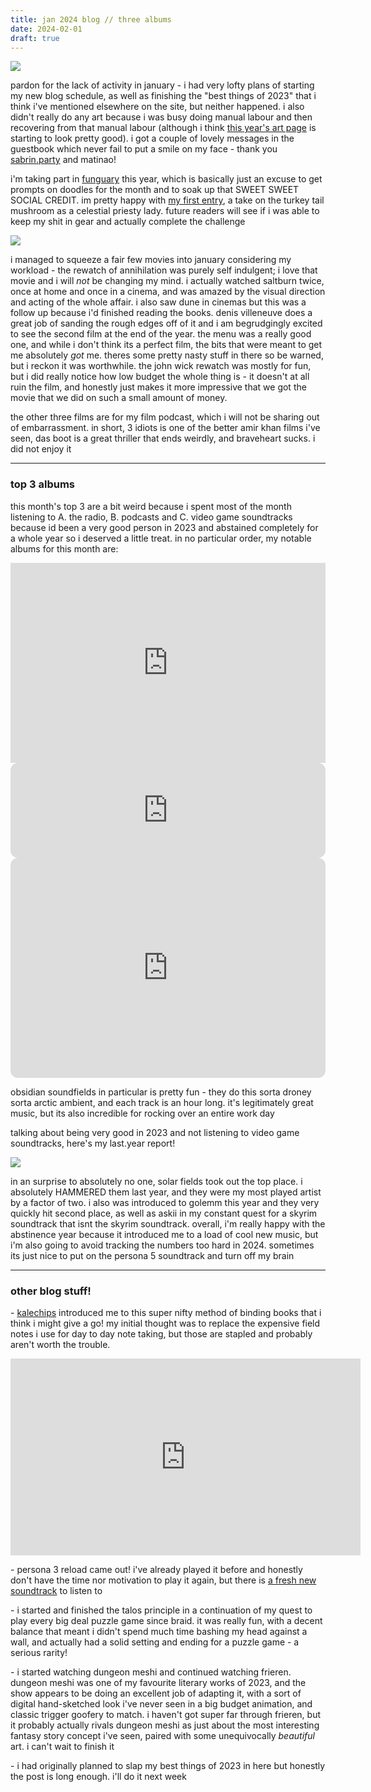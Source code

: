```yaml
---
title: jan 2024 blog // three albums
date: 2024-02-01
draft: true
---
```


![](/_assets/img/blog/whataweek.jpg)

pardon for the lack of activity in january - i had very lofty plans of starting my new blog schedule, as well as finishing the "best things of 2023" that i think i've mentioned elsewhere on the site, but neither happened. i also didn't really do any art because i was busy doing manual labour and then recovering from that manual labour (although i think [this year's art page](/art/my-art-2024.md) is starting to look pretty good). i got a couple of lovely messages in the guestbook which never fail to put a smile on my face - thank you [sabrin.party](https://sabrin.party) and matinao!

i'm taking part in [funguary](https://www.tumblr.com/feefal/740320319467913216/funguary-is-happening-again-february-is-right) this year, which is basically just an excuse to get prompts on doodles for the month and to soak up that SWEET SWEET SOCIAL CREDIT. im pretty happy with [my first entry](https://uuupah.neocities.org/art/my-art-2024/#img_2), a take on the turkey tail mushroom as a celestial priesty lady. future readers will see if i was able to keep my shit in gear and actually complete the challenge

![](/_assets/img/blog/january_movies.png)

i managed to squeeze a fair few movies into january considering my workload - the rewatch of annihilation was purely self indulgent; i love that movie and i will _not_ be changing my mind. i actually watched saltburn twice, once at home and once in a cinema, and was amazed by the visual direction and acting of the whole affair. i also saw dune in cinemas but this was a follow up because i'd finished reading the books. denis villeneuve does a great job of sanding the rough edges off of it and i am begrudgingly excited to see the second film at the end of the year. the menu was a really good one, and while i don't think its a perfect film, the bits that were meant to get me absolutely _got_ me. theres some pretty nasty stuff in there so be warned, but i reckon it was worthwhile. the john wick rewatch was mostly for fun, but i did really notice how low budget the whole thing is - it doesn't at all ruin the film, and honestly just makes it more impressive that we got the movie that we did on such a small amount of money.

the other three films are for my film podcast, which i will not be sharing out of embarrassment. in short, 3 idiots is one of the better amir khan films i've seen, das boot is a great thriller that ends weirdly, and braveheart sucks. i did not enjoy it

---

### top 3 albums

this month's top 3 are a bit weird because i spent most of the month listening to A. the radio, B. podcasts and C. video game soundtracks because id been a very good person in 2023 and abstained completely for a whole year so i deserved a little treat. in no particular order, my notable albums for this month are:

<iframe style="border: 0; width: 100%; height: 320px;" src="https://bandcamp.com/EmbeddedPlayer/album=827208815/size=large/bgcol=ffffff/linkcol=0687f5/artwork=small/transparent=true/" seamless><a href="https://aindulmedir.bandcamp.com/album/star-lore">Star Lore by Aindulmedir</a></iframe>

<iframe style="border-radius:12px" src="https://open.spotify.com/embed/track/00ulLqNt9uqJQc5iIZWdMR?utm_source=generator" width="100%" height="152" frameBorder="0" allowfullscreen="" allow="autoplay; clipboard-write; encrypted-media; fullscreen; picture-in-picture" loading="lazy"></iframe>

<iframe style="border-radius:12px" src="https://open.spotify.com/embed/album/0LFPjvWEaHP7WKQD6F5pVS?utm_source=generator" width="100%" height="352" frameBorder="0" allowfullscreen="" allow="autoplay; clipboard-write; encrypted-media; fullscreen; picture-in-picture" loading="lazy"></iframe>

obsidian soundfields in particular is pretty fun - they do this sorta droney sorta arctic ambient, and each track is an hour long. it's legitimately great music, but its also incredible for rocking over an entire work day

talking about being very good in 2023 and not listening to video game soundtracks, here's my last.year report!

![](/_assets/img/blog/last_year_2023.png)

in an surprise to absolutely no one, solar fields took out the top place. i absolutely HAMMERED them last year, and they were my most played artist by a factor of two. i also was introduced to golemm this year and they very quickly hit second place, as well as askii in my constant quest for a skyrim soundtrack that isnt the skyrim soundtrack. overall, i'm really happy with the abstinence year because it introduced me to a load of cool new music, but i'm also going to avoid tracking the numbers too hard in 2024. sometimes its just nice to put on the persona 5 soundtrack and turn off my brain

---

### other blog stuff!

\- [kalechips](https://kalechips.net/posts/2024-01-21-Travelers-Notebook) introduced me to this super nifty method of binding books that i think i might give a go! my initial thought was to replace the expensive field notes i use for day to day note taking, but those are stapled and probably aren't worth the trouble.

<iframe width="560" height="315" src="https://www.youtube-nocookie.com/embed/n2eyOGgqD4E?si=CCTpp6RA62ziBIof" title="YouTube video player" frameborder="0" allow="accelerometer; autoplay; clipboard-write; encrypted-media; gyroscope; picture-in-picture; web-share" allowfullscreen></iframe>

\- persona 3 reload came out! i've already played it before and honestly don't have the time nor motivation to play it again, but there is [a fresh new soundtrack](https://www.youtube.com/watch?v=XlStr6neXjc) to listen to

\- i started and finished the talos principle in a continuation of my quest to play every big deal puzzle game since braid. it was really fun, with a decent balance that meant i didn't spend much time bashing my head against a wall, and actually had a solid setting and ending for a puzzle game - a serious rarity!

\- i started watching dungeon meshi and continued watching frieren. dungeon meshi was one of my favourite literary works of 2023, and the show appears to be doing an excellent job of adapting it, with a sort of digital hand-sketched look i've never seen in a big budget animation, and classic trigger goofery to match. i haven't got super far through frieren, but it probably actually rivals dungeon meshi as just about the most interesting fantasy story concept i've seen, paired with some unequivocally _beautiful_ art. i can't wait to finish it

\- i had originally planned to slap my best things of 2023 in here but honestly the post is long enough. i'll do it next week